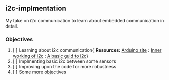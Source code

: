 ## i2c-implmentation

My take on i2c communication to learn about embedded communication in detail. 

### Objectives

1. [ ] Learning about i2c communication{ **Resources:** [Arduino site](https://arduino.stackexchange.com/questions/13493/how-do-you-send-data-via-i2c-without-the-wire-library) : [Inner working of i2c](http://www.gammon.com.au/i2c) : [A basic guid to i2c](https://www.ti.com/lit/an/sbaa565/sbaa565.pdf?ts=1728619959168&ref_url=https%253A%252F%252Fwww.google.com%252F)} 
2. [ ] Implmenting basic i2c between some sensors 
3. [ ] Improving upon the code for more robustness
4. [ ] Some more objectives 
